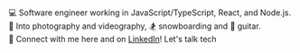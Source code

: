 💻 Software engineer working in JavaScript/TypeScript, React, and Node.js.  
📸 Into photography and videography, 🏂 snowboarding and 🎸 guitar.  
🔗 Connect with me here and on [LinkedIn](https://www.linkedin.com/u/josh-a-reed)! Let's talk tech  

<!---
joshreed104/joshreed104 is a ✨ special ✨ repository because its `README.md` (this file) appears on your GitHub profile.
You can click the Preview link to take a look at your changes.
--->
